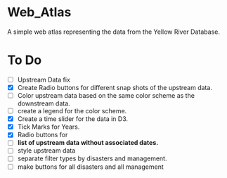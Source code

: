 # Web_Atlas

A simple web atlas representing the data from the Yellow River Database.

# To Do

- [ ] Upstream Data fix
- [x] Create Radio buttons for different snap shots of the upstream data.
- [ ] Color upstream data based on the same color scheme as the downstream data.
- [ ] create a legend for the color scheme.
- [x] Create a time slider for the data in D3.
- [x] Tick Marks for Years.
- [x] Radio buttons for
- [ ] **list of upstream data without associated dates.**
- [ ] style upstream data
- [ ] separate filter types by disasters and management.
- [ ] make buttons for all disasters and all management
